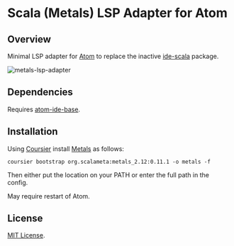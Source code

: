 # Scala (Metals) LSP Adapter for Atom

## Overview

Minimal LSP adapter for [Atom](https://atom.io/) to replace the inactive [ide-scala](https://atom.io/packages/ide-scala) package.

![metals-lsp-adapter](https://user-images.githubusercontent.com/2996984/153314850-3405308c-0e90-468e-9eb5-282c64b2a656.png)

## Dependencies

Requires [atom-ide-base](https://github.com/atom-community/atom-ide-base).

## Installation

Using [Coursier](https://get-coursier.io/) install [Metals](https://scalameta.org/metals/) as follows:

```cd [install location]
coursier bootstrap org.scalameta:metals_2.12:0.11.1 -o metals -f
```

Then either put the location on your PATH or enter the full path in the config.

May require restart of Atom.

## License

[MIT License](LICENSE.md).
